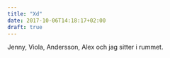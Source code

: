 ```yaml
---
title: "Xd"
date: 2017-10-06T14:18:17+02:00
draft: true
---
```

Jenny, Viola, Andersson, Alex och jag sitter i rummet.

